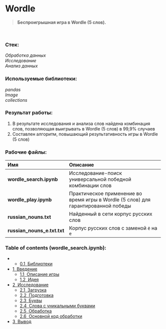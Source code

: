 # Wordle
> **Беспроигрышная игра в Wordle (5 слов).**

<br/>

### Стек:

*Обработка данных<br/>Исследование<br/>Анализ данных*

### Используемые библиотеки:
*pandas<br/>Image<br/>collections*

### Результат работы:

1. В результате исследования и анализа слов найдена комбинация слов, позволяющая выигрывать в Wordle (5 слов) в 99,9% случаев
2. Составлен алгоритм, повышающий результативность игры в Wordle (5 слов)

### Рабочие файлы:
| Имя                                        | Описание                                                                           |
|:-------------------------------------------|:-----------------------------------------------------------------------------------|
| **wordle_search.ipynb**                    | Исследование-поиск универсальной победной комбинации слов                          |
| **wordle_play.ipynb**                      | Практическое применение во время игры в Wordle (5 слов) для гарантированной победы |
| **russian_nouns.txt**                      | Найденный в сети корпус русских слов                                               |
| **russian_nouns_e.txt.txt**                | Корпус русских слов с заменой `ё` на `е`                                           |

### Table of contents (wordle_search.ipynb):

<div class="toc"><ul class="toc-item"><li><ul class="toc-item"><li><span><a href="#Библиотеки" data-toc-modified-id="Библиотеки-0.1"><span class="toc-item-num">0.1&nbsp;&nbsp;</span>Библиотеки</a></span></li></ul></li><li><span><a href="#Введение" data-toc-modified-id="Введение-1"><span class="toc-item-num">1&nbsp;&nbsp;</span>Введение</a></span><ul class="toc-item"><li><span><a href="#Описание-игры" data-toc-modified-id="Описание-игры-1.1"><span class="toc-item-num">1.1&nbsp;&nbsp;</span>Описание игры</a></span></li><li><span><a href="#Идея" data-toc-modified-id="Идея-1.2"><span class="toc-item-num">1.2&nbsp;&nbsp;</span>Идея</a></span></li></ul></li><li><span><a href="#Исследование" data-toc-modified-id="Исследование-2"><span class="toc-item-num">2&nbsp;&nbsp;</span>Исследование</a></span><ul class="toc-item"><li><span><a href="#Загрузка" data-toc-modified-id="Загрузка-2.1"><span class="toc-item-num">2.1&nbsp;&nbsp;</span>Загрузка</a></span></li><li><span><a href="#Подготовка" data-toc-modified-id="Подготовка-2.2"><span class="toc-item-num">2.2&nbsp;&nbsp;</span>Подготовка</a></span></li><li><span><a href="#Буквы" data-toc-modified-id="Буквы-2.3"><span class="toc-item-num">2.3&nbsp;&nbsp;</span>Буквы</a></span></li><li><span><a href="#Слова-с-уникальными-буквами" data-toc-modified-id="Слова-с-уникальными-буквами-2.4"><span class="toc-item-num">2.4&nbsp;&nbsp;</span>Слова с уникальными буквами</a></span></li><li><span><a href="#Обработка" data-toc-modified-id="Обработка-2.5"><span class="toc-item-num">2.5&nbsp;&nbsp;</span>Обработка</a></span></li><li><span><a href="#Основной-код-обработки" data-toc-modified-id="Основной-код-обработки-2.6"><span class="toc-item-num">2.6&nbsp;&nbsp;</span>Основной код обработки</a></span></li></ul></li><li><span><a href="#Вывод" data-toc-modified-id="Вывод-3"><span class="toc-item-num">3&nbsp;&nbsp;</span>Вывод</a></span></li></ul></div>